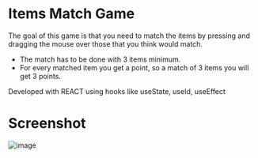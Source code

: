 # Items Match Game
The goal of this game is that you need to match the items by pressing and dragging the mouse over those that you think would match.

- The match has to be done with 3 items minimum.
- For every matched item you get a point, so a match of 3 items you will get 3 points.

Developed with REACT using hooks like useState, useId, useEffect

# Screenshot
![image](https://user-images.githubusercontent.com/125615397/231234691-14caee57-60e7-4093-8a0e-41211d2e0b74.png)
